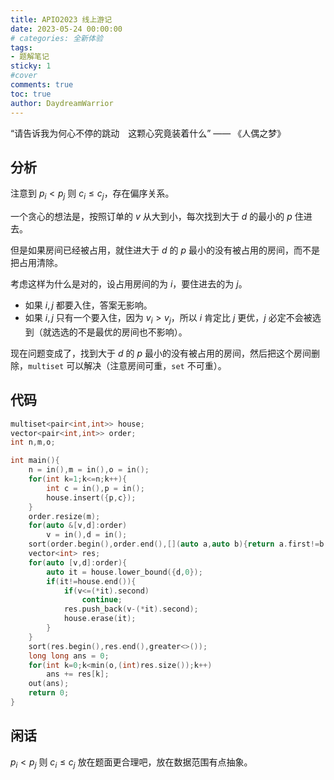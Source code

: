 ```yaml
---
title: APIO2023 线上游记
date: 2023-05-24 00:00:00
# categories: 全新体验
tags:
- 题解笔记
sticky: 1
#cover
comments: true
toc: true
author: DaydreamWarrior
---
```


“请告诉我为何心不停的跳动　这颗心究竟装着什么” —— 《人偶之梦》

## 分析

注意到 $p_i<p_j$ 则 $c_i\leq c_j$，存在偏序关系。

一个贪心的想法是，按照订单的 $v$ 从大到小，每次找到大于 $d$ 的最小的 $p$ 住进去。

但是如果房间已经被占用，就住进大于 $d$ 的 $p$ 最小的没有被占用的房间，而不是把占用清除。

考虑这样为什么是对的，设占用房间的为 $i$，要住进去的为 $j$。
- 如果 $i,j$ 都要入住，答案无影响。
- 如果 $i,j$ 只有一个要入住，因为 $v_i>v_j$，所以 $i$ 肯定比 $j$ 更优，$j$ 必定不会被选到（就选选的不是最优的房间也不影响）。

现在问题变成了，找到大于 $d$ 的 $p$ 最小的没有被占用的房间，然后把这个房间删除，`multiset` 可以解决（注意房间可重，`set` 不可重）。

## 代码

```cpp
multiset<pair<int,int>> house;
vector<pair<int,int>> order;
int n,m,o;

int main(){
    n = in(),m = in(),o = in();
    for(int k=1;k<=n;k++){
        int c = in(),p = in();
        house.insert({p,c});
    }
    order.resize(m);
    for(auto &[v,d]:order)
        v = in(),d = in();
    sort(order.begin(),order.end(),[](auto a,auto b){return a.first!=b.first?a.first>b.first:a.second<b.second;});
    vector<int> res;
    for(auto [v,d]:order){
        auto it = house.lower_bound({d,0});
        if(it!=house.end()){
            if(v<=(*it).second)
                continue;
            res.push_back(v-(*it).second);
            house.erase(it);
        }
    }
    sort(res.begin(),res.end(),greater<>());
    long long ans = 0;
    for(int k=0;k<min(o,(int)res.size());k++)
        ans += res[k];
    out(ans);
    return 0;
}
```

## 闲话

$p_i<p_j$ 则 $c_i\leq c_j$ 放在题面更合理吧，放在数据范围有点抽象。